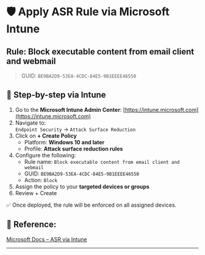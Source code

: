 # 🛡️ Apply ASR Rule via Microsoft Intune




## Rule: Block executable content from email client and webmail
> GUID: `BE9BA2D9-53EA-4CDC-84E5-9B1EEEE46550`

## 🔧 Step-by-step via Intune

1. Go to the **Microsoft Intune Admin Center**: [https://intune.microsoft.com](https://intune.microsoft.com)
2. Navigate to:  
   `Endpoint Security` → `Attack Surface Reduction`
3. Click on **+ Create Policy**
   - Platform: **Windows 10 and later**
   - Profile: **Attack surface reduction rules**
4. Configure the following:
   - Rule name: `Block executable content from email client and webmail`
   - GUID: `BE9BA2D9-53EA-4CDC-84E5-9B1EEEE46550`
   - Action: `Block`
5. Assign the policy to your **targeted devices or groups**
6. Review + Create

✅ Once deployed, the rule will be enforced on all assigned devices.

## 📘 Reference:
[Microsoft Docs – ASR via Intune](https://learn.microsoft.com/en-us/microsoft-365/security/defender-endpoint/attack-surface-reduction-rules-reference)

---
